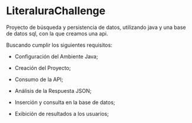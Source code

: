 # LiteraluraChallenge
Proyecto de búsqueda y persistencia de datos, utilizando java y una base de datos sql, con la que creamos una api.


Buscando cumplir los siguientes requisitos: 
- Configuración del Ambiente Java;

- Creación del Proyecto;

- Consumo de la API;

- Análisis de la Respuesta JSON;

- Inserción y consulta en la base de datos;

- Exibición de resultados a los usuarios;
